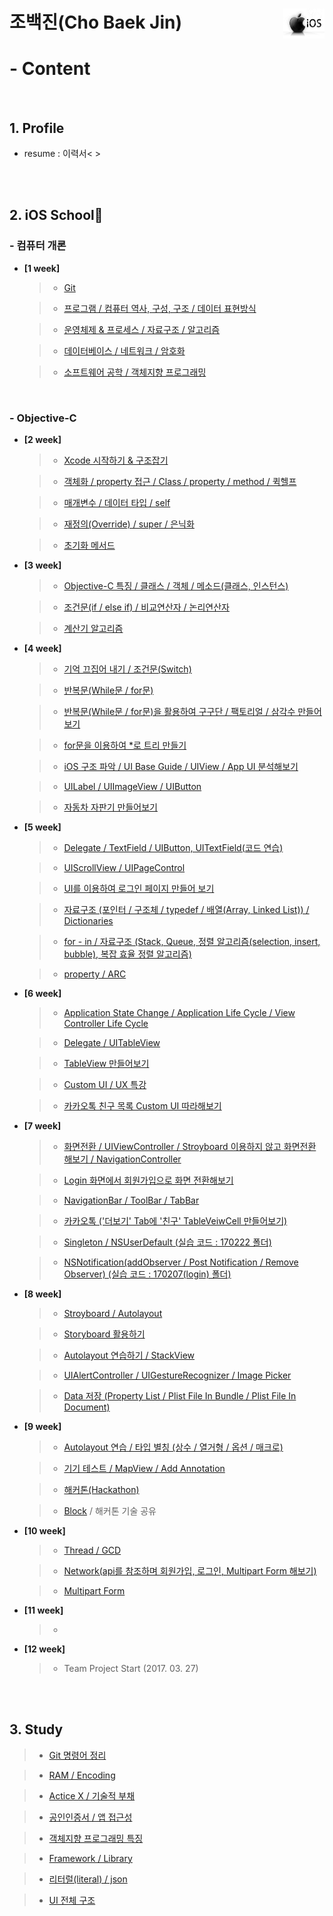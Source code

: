 # 조백진(Cho Baek Jin)<a href="url"><img src="Study/Image/apple-logo.png" align="right" height="48" ></a>


# - Content

<br>

## 1. Profile

- resume : 이력서< >

<br><br>

## 2. iOS School🍎
### - 컴퓨터 개론

- **[1 week]**
  
	>- [Git](https://github.com/BaekJinCho/iOS.school/tree/master/ConceptProject/170109)
	
	>- [프로그램 / 컴퓨터 역사, 구성, 구조 / 데이터 표현방식](https://github.com/BaekJinCho/iOS.school/tree/master/ConceptProject/170110)
	
	>- [운영체제 & 프로세스 / 자료구조 / 알고리즘](https://github.com/BaekJinCho/iOS.school/tree/master/ConceptProject/170111)
	
	>- [데이터베이스 / 네트워크 / 암호화](https://github.com/BaekJinCho/iOS.school/tree/master/ConceptProject/170112)
	
	>- [소프트웨어 공학 / 객체지향 프로그래밍](https://github.com/BaekJinCho/iOS.school/tree/master/ConceptProject/170113)


<br>

### - Objective-C

- **[2 week]**

	>- [Xcode 시작하기 & 구조잡기](https://github.com/BaekJinCho/iOS.school/tree/master/ConceptProject/170116)
	
	>-  [객체화 / property 접근 / Class / property / method / 퀵헬프](https://github.com/BaekJinCho/iOS.school/tree/master/ConceptProject/170117)
	
	>- [매개변수 / 데이터 타입 / self](https://github.com/BaekJinCho/iOS.school/tree/master/ConceptProject/17011819)
	
	>- [재정의(Override) / super / 은닉화](https://github.com/BaekJinCho/iOS.school/tree/master/ConceptProject/170119)
	
	>- [초기화 메서드](https://github.com/BaekJinCho/iOS.school/tree/master/ConceptProject/170120)

- **[3 week]**

	>- [Objective-C 특징 / 클래스 / 객체 / 메소드(클래스, 인스턴스)](https://github.com/BaekJinCho/iOS.school/tree/master/ConceptProject/170123)
	
	>- [조건문(if / else if) / 비교연산자 / 논리연산자](https://github.com/BaekJinCho/iOS.school/tree/master/ConceptProject/170124) 
	
	>- [계산기 알고리즘](https://github.com/BaekJinCho/iOS.school/tree/master/Study/Study5)  

- **[4 week]**

	>- [기억 끄집어 내기 / 조건문(Switch)](ConceptProject/170131)
	
	>- [반복문(While문 / for문)](ConceptProject/170201)
	
	>- [반복문(While문 / for문)을 활용하여 구구단 / 팩토리얼 / 삼각수 만들어보기](ConceptProject/170201(Exam))
	
	>- [for문을 이용하여 *로 트리 만들기](ConceptProject/170202(StarTree))
	
	>- [iOS 구조 파악 / UI Base Guide / UIView / App UI 분석해보기](ConceptProject/170202)
	
	>- [UILabel / UIImageView / UIButton](ConceptProject/170203)
	
	>- [자동차 자판기 만들어보기](ConceptProject/170205(VendingMachine))

- **[5 week]**

	>- [Delegate / TextField / UIButton, UITextField(코드 연습)](ConceptProject/170206) 
	
	>- [UIScrollView / UIPageControl](ConceptProject/170207)
	
	>- [UI를 이용하여 로그인 페이지 만들어 보기](ConceptProject/170207(Login))
	
	>- [자료구조 (포인터 / 구조체 / typedef / 배열(Array, Linked List)) / Dictionaries](ConceptProject/170208)
	
	>- [for - in / 자료구조 (Stack, Queue, 정렬 알고리즘(selection, insert, bubble), 복잡 효율 정렬 알고리즘)](ConceptProject/170209)
	
	>- [property / ARC](ConceptProject/170210)

- **[6 week]**

	>- [Application State Change / Application Life Cycle / View Controller Life Cycle](ConceptProject/170213)
	
	>- [Delegate / UITableView](ConceptProject/170215)
	
	>- [TableView 만들어보기](ConceptProject/170216)
	
	>- [Custom UI / UX 특강](ConceptProject/170217)
	
	>- [카카오톡 친구 목록 Custom UI 따라해보기](ConceptProject/170219(CustomUI))

- **[7 week]**

	>- [화면전환 / UIViewController / Stroyboard 이용하지 않고 화면전환 해보기 / NavigationController](ConceptProject/170220(UIViewcontroller))
	 
	>- [Login 화면에서 회원가입으로 화면 전환해보기](ConceptProject/170220)
	
	>- [NavigationBar / ToolBar / TabBar](ConceptProject/170221(Navigation))
	
	>- [카카오톡 ('더보기' Tab에 '친구' TableVeiwCell 만들어보기)](ConceptProject/170222)
	
	>- [Singleton / NSUserDefault (실습 코드 : 170222 폴더)](ConceptProject/170223)
	
	>- [NSNotification(addObserver / Post Notification / Remove Observer) (실습 코드 : 170207(login) 폴더)](ConceptProject/170224)

- **[8 week]**
	>- [Stroyboard / Autolayout](ConceptProject/170227)
	
	>- [Storyboard 활용하기](ConceptProject/170227(UseStoryboard))
	
	>- [Autolayout 연습하기 / StackView](ConceptProject/170228(AutoLayout))
	
	>- [UIAlertController / UIGestureRecognizer / Image Picker](ConceptProject/170302)
	
	>- [Data 저장 (Property List / Plist File In Bundle / Plist File In Document)](ConceptProject/170303)

- **[9 week]**

	>- [Autolayout 연습 / 타입 별칭 (상수 / 열거형 / 옵션 / 매크로)](ConceptProject/170306(AutolayoutPractice))
	
	>- [기기 테스트 / MapView / Add Annotation](ConceptProject/170307(MapView))
	
	>- [해커톤(Hackathon)](https://github.com/BaekJinCho/PetmeApp)
	
	>- [Block](ConceptProject/170310(BlockPractice)) / 해커톤 기술 공유

- **[10 week]**

	>- [Thread / GCD](ConceptProject/170313(Thread))
	
	>- [Network(api를 참조하며 회원가입, 로그인, Multipart Form 해보기)](ConceptProject/170315)
	
	>- [Multipart Form](ConceptProject/170317)

- **[11 week]**

	>- 

- **[12 week]**

	>- Team Project Start (2017. 03. 27)


<br><br>

## 3. Study

> - [Git 명령어 정리](Study/Study6)

> - [RAM / Encoding](https://github.com/BaekJinCho/iOS.school/tree/master/Study/Study)

> - [Actice X / 기술적 부채](https://github.com/BaekJinCho/iOS.school/tree/master/Study/Study1)

> - [공인인증서 / 앱 접근성](https://github.com/BaekJinCho/iOS.school/tree/master/Study/Study2)

> - [객체지향 프로그래밍 특징](https://github.com/BaekJinCho/iOS.school/tree/master/Study/Study3)

> - [Framework / Library](https://github.com/BaekJinCho/iOS.school/tree/master/Study/Study4)

> - [리터럴(literal) / json](Study/Study7)

> - [UI 전체 구조](Study/Study8)